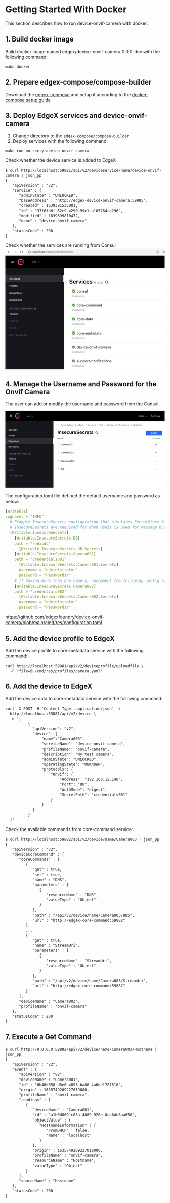 # Getting Started With Docker

This section describes how to run device-onvif-camera with docker.

## 1. Build docker image
Build docker image named edgex/device-onvif-camera:0.0.0-dev with the following command:
```shell
make docker
```

## 2. Prepare edgex-compose/compose-builder
Download the [edgex-compose](https://github.com/edgexfoundry/edgex-compose) and setup it according to the [docker-compose setup guide](./docker-compose/README.md)

## 3. Deploy EdgeX services and device-onvif-camera
 1. Change directory to the `edgex-compose/compose-builder`
 2. Deploy services with the following command:
```shell
make run no-secty device-onvif-camera
```

Check whether the device service is added to EdgeX
```shell
$ curl http://localhost:59881/api/v2/deviceservice/name/device-onvif-camera | json_pp
{
   "apiVersion" : "v2",
   "service" : {
      "adminState" : "UNLOCKED",
      "baseAddress" : "http://edgex-device-onvif-camera:59985",
      "created" : 1639381535081,
      "id" : "37f6fb6f-62c9-4290-99e1-a105764ca296",
      "modified" : 1639399810472,
      "name" : "device-onvif-camera"
   },
   "statusCode" : 200
}
```

Check whether the services are running from Consul
![Consul](./getting-started-with-docker-consul.jpg)

## 4. Manage the Username and Password for the Onvif Camera
The user can add or modify the username and password from the Consul.

![Consul](./getting-started-with-docker-consul-keyvalue.jpg)

The configuration.toml file defined the default username and password as below:
```yaml
[Writable]
LogLevel = "INFO"
  # Example InsecureSecrets configuration that simulates SecretStore for when EDGEX_SECURITY_SECRET_STORE=false
  # InsecureSecrets are required for when Redis is used for message bus
  [Writable.InsecureSecrets]
    [Writable.InsecureSecrets.DB]
    path = "redisdb"
      [Writable.InsecureSecrets.DB.Secrets]
    [Writable.InsecureSecrets.Camera001]
    path = "credentials001"
      [Writable.InsecureSecrets.Camera001.Secrets]
      username = "administrator"
      password = "Password1!"
    # If having more than one camera, uncomment the following config settings
    [Writable.InsecureSecrets.Camera002]
    path = "credentials002"
      [Writable.InsecureSecrets.Camera002.Secrets]
      username = "administrator"
      password = "Password1!"
```
https://github.com/edgexfoundry/device-onvif-camera/blob/main/cmd/res/configuration.toml

## 5. Add the device profile to EdgeX
Add the device profile to core-metadata service with the following command:
```shell
curl http://localhost:59881/api/v2/deviceprofile/uploadfile \
  -F "file=@./cmd/res/profiles/camera.yaml"
```

## 6. Add the device to EdgeX
Add the device data to core-metadata service with the following command:
```shell
curl -X POST -H 'Content-Type: application/json'  \
  http://localhost:59881/api/v2/device \
  -d '[
          {
            "apiVersion": "v2",
            "device": {
                "name":"Camera003",
                "serviceName": "device-onvif-camera",
                "profileName": "onvif-camera",
                "description": "My test camera",
                "adminState": "UNLOCKED",
                "operatingState": "UNKNOWN",
                "protocols": {
                    "Onvif": {
                        "Address": "192.168.12.148",
                        "Port": "80",
                        "AuthMode": "digest",
                        "SecretPath": "credentials001"
                    }
                }
            }
          }
  ]'
```

Check the available commands from core-command service:
```shell
$ curl http://localhost:59882/api/v2/device/name/Camera003 | json_pp
{
   "apiVersion" : "v2",
   "deviceCoreCommand" : {
      "coreCommands" : [
         {
            "get" : true,
            "set" : true,
            "name" : "DNS",
            "parameters" : [
               {
                  "resourceName" : "DNS",
                  "valueType" : "Object"
               }
            ],
            "path" : "/api/v2/device/name/Camera003/DNS",
            "url" : "http://edgex-core-command:59882"
         },
         ...
         {
            "get" : true,
            "name" : "StreamUri",
            "parameters" : [
               {
                  "resourceName" : "StreamUri",
                  "valueType" : "Object"
               }
            ],
            "path" : "/api/v2/device/name/Camera003/StreamUri",
            "url" : "http://edgex-core-command:59882"
         }
      ],
      "deviceName" : "Camera003",
      "profileName" : "onvif-camera"
   },
   "statusCode" : 200
}
```

## 7. Execute a Get Command
```shell
$ curl http://0.0.0.0:59882/api/v2/device/name/Camera003/Hostname | json_pp
{
   "apiVersion" : "v2",
   "event" : {
      "apiVersion" : "v2",
      "deviceName" : "Camera001",
      "id" : "6b46d058-d8e0-4095-ba80-4a6de1787510",
      "origin" : 1635749209227019000,
      "profileName" : "onvif-camera",
      "readings" : [
         {
            "deviceName" : "Camera001",
            "id" : "a1b0d809-c88a-4889-920e-8ac64e6aa658",
            "objectValue" : {
               "HostnameInformation" : {
                  "FromDHCP" : false,
                  "Name" : "localhost"
               }
            },
            "origin" : 1635749209227019000,
            "profileName" : "onvif-camera",
            "resourceName" : "Hostname",
            "valueType" : "Object"
         }
      ],
      "sourceName" : "Hostname"
   },
   "statusCode" : 200
}
```
